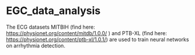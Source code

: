# EGC_data_analysis
The ECG datasets MITBIH (find here: https://physionet.org/content/mitdb/1.0.0/ ) and PTB-XL (find here: https://physionet.org/content/ptb-xl/1.0.1/) are used to train neural networks on arrhythmia detection. 
